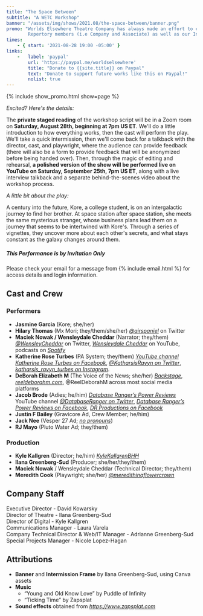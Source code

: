 ```yaml
---
title: "The Space Between"
subtitle: "A WETC Workshop"
banner: "/assets/img/shows/2021.08/the-space-between/banner.png"
promo: "Worlds Elsewhere Theatre Company has always made an effort to explore all the opportunities granted to us by the virtual theatre medium, and in that spirit, we invite you to our next exciting experiment: **a workshop of a new short play, _The Space Between_, written by Company Member Meredith Cook and directed by co-founder Kyle Kallgren**. This is a brand new type of project for us -- a proof-of-concept, if you will -- and a test for future members-only content for our upcoming Patreon.\n\n
        Repertory members (i.e Company and Associate) as well as our Indiegogo supporters will be invited to join us for a private stream of a staged reading of the play, with the chance to provide comments to the playwright; in turn, Meredith will use these comments to improve on her script, then a staged reading of the new script will be performed live on YouTube."
times:
    - { start: '2021-08-28 19:00 -05:00' }
links:
    -   label: 'paypal'
        url: 'https://paypal.me/worldselsewhere'
        title: "Donate to {{site.title}} on Paypal"
        text: "Donate to support future works like this on Paypal!"
        nolist: true
---
```

{% include show_promo.html show=page %}

_Excited? Here's the details:_

The **private staged reading** of the workshop script will be in a Zoom room on **Saturday, August 28th, beginning at 7pm US ET**. We'll do a little introduction to how everything works, then the cast will perform the play. We'll take a quick intermission, then we'll come back for a talkback with the director, cast, and playwright, where the audience can provide feedback (there will also be a form to provide feedback that will be anonymized before being handed over). Then, through the magic of editing and rehearsal, **a polished version of the show will be performed live on YouTube on Saturday, September 25th, 7pm US ET**, along with a live interview talkback and a separate behind-the-scenes video about the workshop process.

_A little bit about the play:_

A century into the future, Kore, a college student, is on an intergalactic journey to find her brother. At space station after space station, she meets the same mysterious stranger, whose business plans lead them on a journey that seems to be intertwined with Kore's. Through a series of vignettes, they uncover more about each other's secrets, and what stays constant as the galaxy changes around them.

<aside><h5><i info>This Performance is by Invitation Only</i></h5>

Please check your email for a message from {% include email.html %} for access details and login information.

</aside>

## Cast and Crew

### Performers

- **Jasmine Garcia** (Kore; she/her)
- **Hilary Thomas** (Mx Mori; they/them/she/her) [<i twitter>@airspaniel</i>](https://twitter.com/airspaniel) on Twitter
- **Maciek Nowak / Wensleydale Cheddar** (Narrator; they/them) [<i twitter>@WensleyCheddar</i>](https://twitter.com/WensleyCheddar) on Twitter, [<i yt>Wensleydale Cheddar</i>](https://www.youtube.com/c/wensleydalecheddar) on YouTube, podcasts on [<i spotify>Spotify</i>](https://open.spotify.com/show/64TuWNP0KCjxshGCZLxUBh?nd=1)
- **Katherine Rose Turbes** (PA System; they/them) [<i yt>YouTube channel</i>](https://youtube.com/channel/UCVEWBdbTB22GIH2oGM2nLIQ/featured) [<i fb>Katherine Rose Turbes on Facebook</i>](https://facebook.com/KatherineRoseTurbes), [<i twitter>@KatharsisRavyn on Twitter</i>](https://twitter.com/katharsisravyn), [<i gram>katharsis_ravyn_turbes on Instagram</i>](https://instagram.com/katharsis_ravyn_turbes/).
- **DeBorah Elizabeth M** (The Voice of the News; she/her) [<i backstage>Backstage</i>](https://backstage.com/vo/DeBorahElizabethM/), [<i ext>reeldeborahm.com</i>](http://reeldeborahm.com/), @ReelDeborahM across most social media platforms
- **Jacob Brode** (Adies; he/him) [<i yt>Database Ranger’s Power Reviews</i>](https://youtube.com/DatabaseRanger) YouTube channel [<i twitter>@DatabaseRanger on Twitter</i>](https://twitter.com/DatabaseRanger), [<i fb>Database Ranger’s Power Reviews on Facebook</i>](https://facebook.com/DBRangersPowerReviews), [<i fb>DR Productions on Facebook</i>](https://facebook.com/drproductioncompany/)
- **Justin F Bailey** (Gravicore Ad, Crew Member; he/him)
- **Jack Nee** (Vesper 27 Ad; [<i ext>no pronouns</i>](https://pflag.org/blog/what-do-you-do-when-someone-doesn%E2%80%99t-use-any-pronouns))
- **RJ Mayo** (Pluto Water Ad; they/them)

### Production

- **Kyle Kallgren** (Director; he/him) [<i yt>KyleKallgrenBHH</i>](https://youtube.com/channel/UC0KaZd_ki4l2EUc1GY9u5Ew)
- **Ilana Greenberg-Sud** (Producer; she/her/they/them)
- **Maciek Nowak** / Wensleydale Cheddar (Technical Director; they/them)
- **Meredith Cook** (Playwright; she/her) [<i gram>@meredithinaflowercrown</i>](https://instagr.am/meredithinaflowercrown)

## Company Staff

Executive Director - David Kowarsky \
Director of Theatre - Ilana Greenberg-Sud \
Director of Digital - Kyle Kallgren \
Communications Manager - Laura Varela \
Company Technical Director & Web/IT Manager - Adrianne Greenberg-Sud \
Special Projects Manager - Nicole Lopez-Hagan

## Attributions

- **Banner** and **Intermission Frame** by Ilana Greenberg-Sud, using Canva assets
- **Music**
  - “Young and Old Know Love” by Puddle of Infinity
  - “Ticking Time” by Zapsplat
- **Sound effects** obtained from [<i ext>https://www.zapsplat.com</i>](https://www.zapsplat.com)
